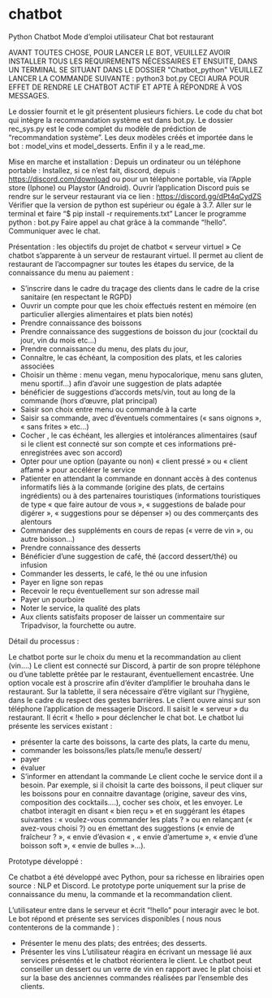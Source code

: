 # chatbot
Python Chatbot
Mode d’emploi utilisateur Chat bot restaurant

AVANT TOUTES CHOSE, POUR LANCER LE BOT, VEUILLEZ AVOIR INSTALLER TOUS LES REQUIREMENTS NÉCESSAIRES ET ENSUITE, DANS UN TERMINAL SE SITUANT DANS LE DOSSIER "Chatbot_python" VEUILLEZ LANCER LA COMMANDE SUIVANTE : python3 bot.py
CECI AURA POUR EFFET DE RENDRE LE CHATBOT ACTIF ET APTE À RÉPONDRE À VOS MESSAGES.

Le dossier fournit et le git présentent plusieurs fichiers. Le code du chat bot qui intègre la recommandation système est dans bot.py. Le dossier rec_sys.py est le code complet du modèle de prédiction de “recommandation système”.  Les deux modèles créés et importée dans le bot : model_vins et model_desserts. Enfin il y a le read_me.


Mise en marche et installation :
Depuis un ordinateur ou un téléphone portable :
Installez, si ce n’est fait, discord, depuis : https://discord.com/download ou pour un téléphone portable, via l’Apple store (Iphone) ou Playstor (Android).
Ouvrir l’application Discord puis se rendre sur le serveur restaurant via ce lien : https://discord.gg/dPt4qCydZS
Vérifier que la version de python est supérieur ou égale à 3.7.
Aller sur le terminal et faire “$ pip install -r requirements.txt”
Lancer le programme python : bot.py 
Faire appel au chat grâce à la commande “!hello”.  Communiquer avec le chat. 


Présentation : les objectifs du projet de chatbot « serveur virtuel »
Ce chatbot s’apparente à un serveur de restaurant virtuel. Il permet au client de restaurant de l’accompagner sur toutes les étapes du service, de la connaissance du menu au paiement :
* S’inscrire dans le cadre du traçage des clients dans le cadre de la crise sanitaire (en respectant le RGPD)
* Ouvrir un compte pour que les choix effectués restent en mémoire (en particulier allergies alimentaires et plats bien notés)
* Prendre connaissance des boissons
* Prendre connaissance des suggestions de boisson du jour (cocktail du jour, vin du mois etc…)
* Prendre connaissance du menu, des plats du jour,
* Connaître, le cas échéant, la composition des plats, et  les calories associées
* Choisir un thème : menu vegan, menu hypocalorique, menu sans gluten, menu sportif…) afin d’avoir une suggestion de plats adaptée
* bénéficier de suggestions d’accords mets/vin, tout au long de la commande (hors d’œuvre, plat principal)
* Saisir son choix entre menu ou commande à la carte
* Saisir sa commande, avec d’éventuels commentaires (« sans oignons », « sans frites » etc…) 
* Cocher , le cas échéant, les allergies et intolérances alimentaires (sauf si le client est connecté sur son compte et ces informations pré-enregistrées avec son accord)
* Opter pour une option (payante ou non)  « client pressé » ou « client affamé » pour accélérer le service
* Patienter en attendant la commande en donnant accès  à des contenus informatifs liés à la commande (origine des plats, de certains ingrédients) ou à des partenaires touristiques (informations touristiques de type « que faire autour de vous », « suggestions de balade pour digérer », « suggestions pour se dépenser ») ou des commerçants des alentours
* Commander des suppléments en cours de repas (« verre de vin », ou autre boisson…)
* Prendre connaissance des desserts 
* Bénéficier d’une suggestion de café, thé (accord dessert/thé) ou infusion
* Commander les desserts, le café, le thé ou une infusion
* Payer en ligne son repas
* Recevoir le reçu éventuellement sur son adresse mail
* Payer un pourboire
* Noter le service, la qualité des plats
* Aux clients satisfaits proposer de laisser un commentaire sur Tripadvisor, la fourchette ou autre. 


Détail du processus : 


Le chatbot porte sur le choix du menu et la recommandation au client (vin….)
Le client est connecté sur Discord, à partir de son propre téléphone ou d’une tablette prêtée par le restaurant, éventuellement encastrée.
Une option vocale est à proscrire afin d’éviter d’amplifier le brouhaha dans le restaurant.
Sur la tablette, il sera nécessaire d’être vigilant sur l’hygiène, dans le cadre du respect des gestes barrières. 
Le client ouvre ainsi sur son téléphone l’application de messagerie Discord. 
Il saisit le « serveur » du restaurant.
Il écrit « !hello » pour déclencher le chat bot.
Le chatbot lui présente les services existant : 
* présenter la carte des boissons, la carte des plats, la carte du menu, 
* commander les boissons/les plats/le menu/le dessert/
* payer
* évaluer
* S’informer en attendant la commande
Le client coche le service dont il a besoin. 
Par exemple, si il choisit la carte des boissons, il peut cliquer sur les boissons pour en connaitre davantage (origine, saveur des vins, composition des cocktails….), cocher ses choix, et les envoyer. 
Le chatbot interagit en disant « bien reçu » et en suggérant les étapes suivantes : « voulez-vous commander les plats ? »  ou en relançant (« avez-vous choisi ?) ou en émettant des suggestions  (« envie de fraîcheur ? », « envie d’évasion « , « envie d’amertume », « envie d’une boisson soft », « envie de bulles »…).


Prototype développé :


Ce chatbot a été développé avec Python, pour sa richesse en librairies open source : NLP et Discord.
Le prototype porte uniquement sur la prise de connaissance du menu, la commande et la recommandation client. 


L’utilisateur entre dans le serveur et écrit “!hello” pour interagir avec le bot. 
Le bot répond et présente ses services disponibles ( nous nous contenterons de la commande ) : 
* Présenter le menu des plats; des entrées; des desserts. 
* Présenter les vins
        L’utilisateur réagira en écrivant un message lié aux services présentés et le chatbot    réorientera le client. 
Le chatbot peut conseiller un dessert ou un verre de vin en rapport avec le plat choisi et sur la base des anciennes commandes réalisées par l’ensemble des clients.

